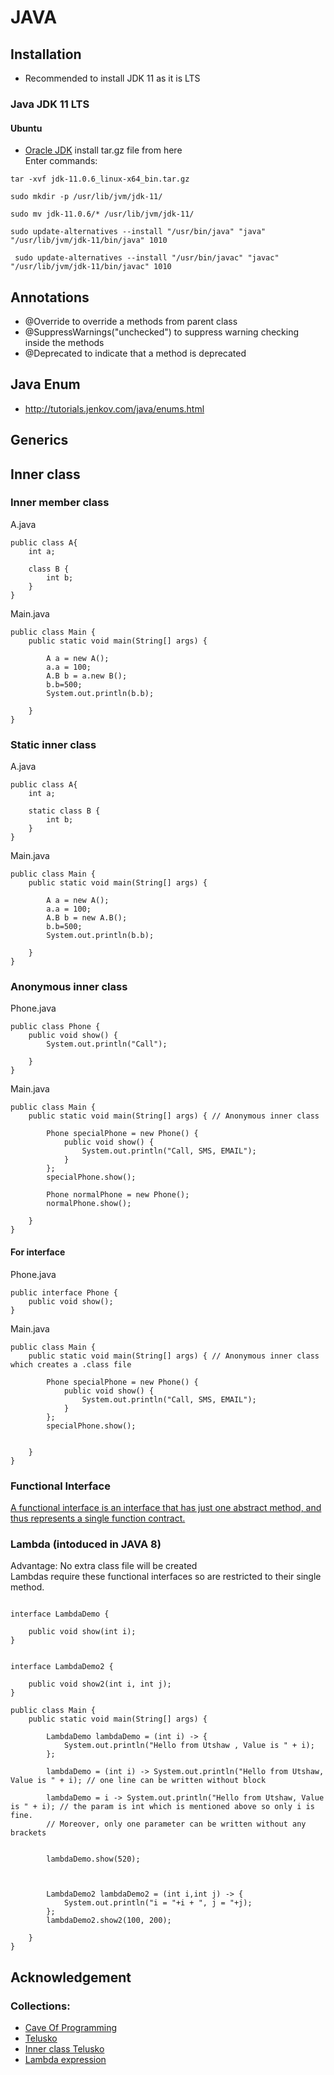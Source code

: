 # JAVA
## Installation
- Recommended to install JDK 11 as it is LTS
### Java JDK 11 LTS
#### Ubuntu
- [Oracle JDK](https://www.oracle.com/java/technologies/javase-downloads.html) install tar.gz file from here <br />
Enter commands:
```
tar -xvf jdk-11.0.6_linux-x64_bin.tar.gz 
```
```
sudo mkdir -p /usr/lib/jvm/jdk-11/
```
```
sudo mv jdk-11.0.6/* /usr/lib/jvm/jdk-11/
```
```
sudo update-alternatives --install "/usr/bin/java" "java" "/usr/lib/jvm/jdk-11/bin/java" 1010
```
```
 sudo update-alternatives --install "/usr/bin/javac" "javac" "/usr/lib/jvm/jdk-11/bin/javac" 1010
```

## Annotations
- @Override to override a methods from parent class
- @SuppressWarnings("unchecked") to suppress warning checking inside the methods
- @Deprecated to indicate that a method is deprecated

## Java Enum
- http://tutorials.jenkov.com/java/enums.html

## Generics

## Inner class
### Inner member class
A.java
```
public class A{
    int a;

    class B {
        int b;
    }
}
```
Main.java
```
public class Main {
    public static void main(String[] args) {
        
        A a = new A();
        a.a = 100;
        A.B b = a.new B();
        b.b=500;
        System.out.println(b.b);
        
    }
}
```
### Static inner class
A.java
```
public class A{
    int a;

    static class B {
        int b;
    }
}
```
Main.java
```
public class Main {
    public static void main(String[] args) {
        
        A a = new A();
        a.a = 100;
        A.B b = new A.B();
        b.b=500;
        System.out.println(b.b);
        
    }
}
```
### Anonymous inner class
Phone.java
```
public class Phone {
    public void show() {
        System.out.println("Call");
        
    }
}
```
Main.java
```
public class Main {
    public static void main(String[] args) { // Anonymous inner class
        
        Phone specialPhone = new Phone() {
            public void show() {
                System.out.println("Call, SMS, EMAIL");
            }
        };
        specialPhone.show();

        Phone normalPhone = new Phone();
        normalPhone.show();
        
    }
}
```

#### For interface
Phone.java
```
public interface Phone {
    public void show();
}
```
Main.java
```
public class Main {
    public static void main(String[] args) { // Anonymous inner class which creates a .class file
        
        Phone specialPhone = new Phone() {
            public void show() {
                System.out.println("Call, SMS, EMAIL");
            }
        };
        specialPhone.show();


    }
}
```
### Functional Interface
[A functional interface is an interface that has just one abstract method, and thus represents a single function contract.](http://cr.openjdk.java.net/~mr/se/8/java-se-8-pfd-spec/java-se-8-jls-pfd-diffs.pdf) <br />
 

### Lambda (intoduced in JAVA 8)
Advantage: No extra class file will be created <br />
Lambdas require these functional interfaces so are restricted to their single method.
```

interface LambdaDemo {

    public void show(int i);
}


interface LambdaDemo2 {

    public void show2(int i, int j);
}

public class Main {
    public static void main(String[] args) { 
        
        LambdaDemo lambdaDemo = (int i) -> {
            System.out.println("Hello from Utshaw , Value is " + i); 
        };
        
        lambdaDemo = (int i) -> System.out.println("Hello from Utshaw, Value is " + i); // one line can be written without block

        lambdaDemo = i -> System.out.println("Hello from Utshaw, Value is " + i); // the param is int which is mentioned above so only i is fine. 
        // Moreover, only one parameter can be written without any brackets


        lambdaDemo.show(520);



        LambdaDemo2 lambdaDemo2 = (int i,int j) -> { 
            System.out.println("i = "+i + ", j = "+j);  
        };
        lambdaDemo2.show2(100, 200);

    }
}
```



## Acknowledgement
### Collections: 
- [Cave Of Programming](https://www.youtube.com/playlist?list=PLB841C370FAFB8EC7)
- [ Telusko](https://www.youtube.com/watch?v=JV0atjBcUv4)
- [Inner class Telusko](https://youtu.be/okruEgWGVGU)
- [Lambda expression](https://youtu.be/yb46iD5dJYY)
